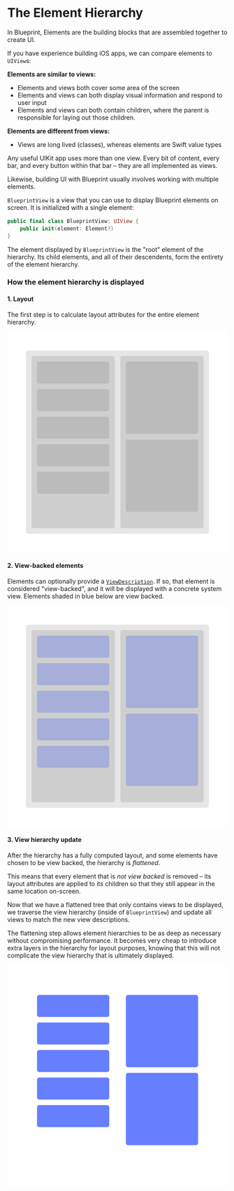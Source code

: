 # The Element Hierarchy

In Blueprint, Elements are the building blocks that are assembled together to create UI.

If you have experience building iOS apps, we can compare elements to `UIView`s:

**Elements are similar to views:**
- Elements and views both cover some area of the screen
- Elements and views can both display visual information and respond to user input
- Elements and views can both contain children, where the parent is responsible for laying out those children.

**Elements are different from views:**
- Views are long lived (classes), whereas elements are Swift value types


Any useful UIKit app uses more than one view. Every bit of content, every bar, and every button within that bar – they are all implemented as views.

Likewise, building UI with Blueprint usually involves working with multiple elements.

`BlueprintView` is a view that you can use to display Blueprint elements on screen. It is initialized with a single element:

```swift
public final class BlueprintView: UIView {
    public init(element: Element?)
}
```

The element displayed by `BlueprintView` is the "root" element of the hierarchy. Its child elements, and all of their descendents, form the entirety of the element hierarchy.

### How the element hierarchy is displayed

#### 1. Layout

The first step is to calculate layout attributes for the entire element hierarchy.

![Element Hierarchy](1_element_hierarchy.svg)


#### 2. View-backed elements

Elements can optionally provide a [`ViewDescription`](../Reference/ViewDescription.md). If so, that element is considered "view-backed", and it will be displayed with a concrete system view. Elements shaded in blue below are view backed.

![Element Hierarchy with view descriptions](2_element_hierarchy_view_backed.svg)


#### 3. View hierarchy update

After the hierarchy has a fully computed layout, and some elements have chosen to be view backed, the hierarchy is *flattened*.

This means that every element that is *not view backed* is removed – its layout attributes are applied to its children so that they still appear in the same location on-screen.

Now that we have a flattened tree that only contains views to be displayed, we traverse the view hierarchy (inside of `BlueprintView`) and update all views to match the new view descriptions.

The flattening step allows element hierarchies to be as deep as necessary without compromising performance. It becomes very cheap to introduce extra layers in the hierarchy for layout purposes, knowing that this will not complicate the view hierarchy that is ultimately displayed.

![Views from the Element Hierarchy](3_element_hierarchy_views.svg)
